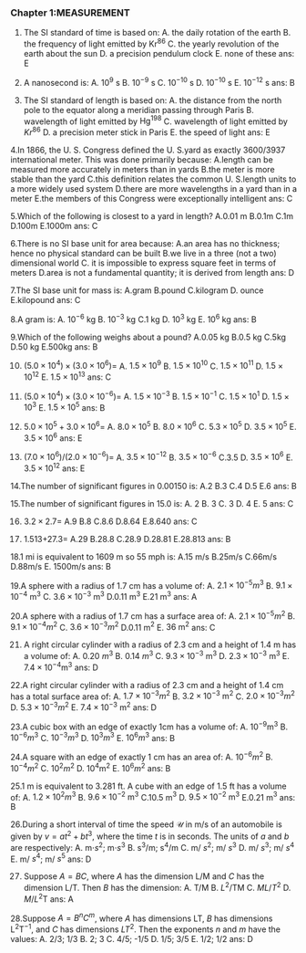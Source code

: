 
### Chapter 1:MEASUREMENT

1. The SI standard of time is based on:
A. the daily rotation of the earth
B. the frequency of light emitted by $\mathrm{Kr}^{86}$
C. the yearly revolution of the earth about the sun
D. a precision pendulum clock
E. none of these
ans: E

2. A nanosecond is:
A. $10^{9}$ s
B. $10^{-9}$ s
C. $10^{-10}$ s
D. $10^{-10}$ s
E. $10^{-12}$ s
ans: B

3. The SI standard of length is based on:
A. the distance from the north pole to the equator along a meridian passing through Paris
B. wavelength of light emitted by $\mathrm{Hg}^{198}$
C. wavelength of light emitted by $Kr^{86}$
D. a precision meter stick in Paris
E. the speed of light
ans: E

4.In 1866, the U. S. Congress defined the U. S.yard as exactly 3600/3937 international meter. This was done primarily because:
A.length can be measured more accurately in meters than in yards
B.the meter is more stable than the yard
C.this definition relates the common U. S.length units to a more widely used system
D.there are more wavelengths in a yard than in a meter
E.the members of this Congress were exceptionally intelligent
ans: C

5.Which of the following is closest to a yard in length?
A.0.01 m
B.0.1m
C.1m
D.100m
E.1000m
ans: C

6.There is no SI base unit for area because:
A.an area has no thickness; hence no physical standard can be built
B.we live in a three (not a two) dimensional world
C. it is impossible to express square feet in terms of meters
D.area is not a fundamental quantity; it is derived from length
ans: D

7.The SI base unit for mass is:
A.gram
B.pound
C.kilogram
D. ounce
E.kilopound
ans: C

8.A gram is:
A. $10^{-6}$ kg
B. $10^{-3}$ kg
C.1 kg
D. $10^{3}$ kg
E. $10^{6}$ kg
ans: B

9.Which of the following weighs about a pound?
A.0.05 kg
B.0.5 kg
C.5kg
D.50 kg
E.500kg
ans: B

10. $(5.0\times10^{4})\times(3.0\times10^{6})=$
A. $1.5\times10^{9}$
B. $1.5\times10^{10}$
C. $1.5\times10^{11}$
D. $1.5\times10^{12}$
E. $1.5\times10^{13}$
ans: C

11. $(5.0\times10^{4})\times(3.0\times10^{-6})=$
A. $1.5\times10^{-3}$
B. $1.5\times10^{-1}$
C. $1.5\times10^{1}$
D. $1.5\times10^{3}$
E. $1.5\times10^{5}$
ans: B

12. $5.0\times10^{5}+3.0\times10^{6}=$
A. $8.0\times10^{5}$
B. $8.0\times10^{6}$
C. $5.3\times10^{5}$
D. $3.5\times10^{5}$
E. $3.5\times10^{6}$
ans: E

13. $(7.0\times10^{6})/(2.0\times10^{-6})=$
A. $3.5\times10^{-12}$
B. $3.5\times10^{-6}$
C.3.5
D. $3.5\times10^{6}$
E. $3.5\times10^{12}$
ans: E

14.The number of significant figures in 0.00150 is:
A.2
B.3
C.4
D.5
E.6
ans: B

15.The number of significant figures in 15.0 is:
A. 2
B. 3
C. 3
D. 4
E. 5
ans: C

16. $3.2\times2.7=$
A.9
B.8
C.8.6
D.8.64
E.8.640
ans: C

17. 1.513+27.3=
A.29
B.28.8
C.28.9
D.28.81
E.28.813
ans: B

18.1 mi is equivalent to 1609 m so 55 mph is:
A.15 m/s
B.25m/s
C.66m/s
D.88m/s
E. 1500m/s
ans: B

19.A sphere with a radius of 1.7 cm has a volume of:
A. $2.1\times10^{-5} m^3$
B. $9.1\times10^{-4}\mathrm{~m}^{3}$
C. $3.6\times10^{-3}~\mathrm{m}^{3}$
D.0.11 m$^3$
E.21 m$^3$
ans: A

20.A sphere with a radius of 1.7 cm has a surface area of:
A. $2.1\times10^{-5} m^2$
B. $9. 1\times 10^{- 4} m^{2}$
C. $3.6\times10^{-3} m^2$
D.0.11 m$^2$
E. $36\mathrm{~m}^{2}$
ans: C

21. A right circular cylinder with a radius of 2.3 cm and a height of 1.4 m has a volume of:
A. 0.20 $m^{3}$
B. 0.14 $m^{3}$
C. $9.3\times10^{-3}\mathrm{~m}^{3}$
D. $2.3\times10^{-3}\mathrm{~m}^{3}$
E. $7. 4\times 10^{- 4} \mathrm{m}^{3}$
ans: D

22.A right circular cylinder with a radius of 2.3 cm and a height of 1.4 cm has a total surface area of:
A. $1. 7\times 10^{- 3} m^{2}$
B. $3.2\times10^{-3}~\mathrm{m}^{2}$
C. $2.0\times10^{-3} m^{2}$
D. $5. 3\times 10^{- 3} m^{2}$
E. $7.4\times10^{-3}~\mathrm{m}^{2}$
ans: D

23.A cubic box with an edge of exactly 1cm has a volume of:
A. $10^{-9}\mathrm{m}^{3}$
B. $10^{- 6}m^3$
C. $10^{- 3}m^3$
D. $10^{3} m^{3}$
E. $10^{6} m^{3}$
ans: B

24.A square with an edge of exactly 1 cm has an area of:
A. $10^{- 6}m^2$
B. $10^{- 4}m^2$
C. $10^{2} m^{2}$
D. $10^{4}\mathrm{m}^{2}$
E. $10^{6} m^{2}$
ans: B

25.1 m is equivalent to 3.281 ft. A cube with an edge of 1.5 ft has a volume of:
A. $1.2\times10^{2}m^3$
B. $9.6\times10^{-2}\mathrm{~m}^{3}$
C.10.5 m$^3$
D. $9.5\times10^{-2}\mathrm{~m}^{3}$
E.0.21 m$^3$
ans: B

26.During a short interval of time the speed $\mathcal{U}$ in m/s of an automobile is given by $v=at^2+bt^3$, where the time $t$ is in seconds. The units of $a$ and $b$ are respectively:
A. m$\cdot s^{2}$; m$\cdot s^{3}$
B. $\mathrm{s}^{3}/$m; $\mathrm{s} ^{4}/$m
C. m/ $s^{2}$; m/ $s^{3}$
D. m/ $s^{3}$; m/ $s^{4}$
E. m/ $s^{4}$; m/ $s^5$
ans: D

27. Suppose $A=BC$, where $A$ has the dimension L/M and $C$ has the dimension L/T. Then $B$ has the dimension:
A. T/M
B. $L^{2}$/TM
C. $ML/T^{2}$
D. $M/L^{2}$T
ans: A

28.Suppose $A = B^{n}C^{m}$, where $A$ has dimensions LT, $B$ has dimensions $\mathrm{L}^{2}\mathrm{T}^{-1}$, and $C$ has dimensions $LT^{2}$. Then the exponents $n$ and $m$ have the values:
A. 2/3; 1/3
B. 2; 3
C. 4/5; -1/5
D. 1/5; 3/5
E. 1/2; 1/2
ans: D
